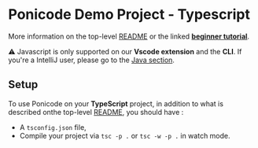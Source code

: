 # Ponicode Demo Project - Typescript

More information on the top-level [README](../README.md) or the linked [**beginner tutorial**]().

:warning: Javascript is only supported on our **Vscode extension** and the **CLI**. If you're a IntelliJ user, please go to the [Java section](../java).

## Setup

To use Ponicode on your **TypeScript** project, in addition to what is described onthe top-level [README](../README.md), you should have :
- A `tsconfig.json` file,
- Compile your project via `tsc -p .` or `tsc -w -p .` in watch mode.
